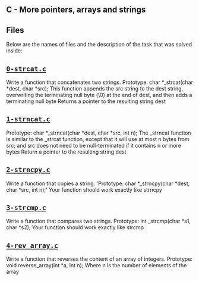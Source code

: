 ## C - More pointers, arrays and strings 

## Files
Below are the names of files and the description of the task that was solved inside:

## [`0-strcat.c`](0-strcat.c)
Write a function that concatenates two strings. 
Prototype: char *_strcat(char *dest, char *src); 
This function appends the src string to the dest string, 
overwriting the terminating null byte (\0) at the end of dest, 
and then adds a terminating null byte Returns a pointer to the resulting string dest

## [`1-strncat.c`](1-strncat.c)
Prototype: char *_strncat(char *dest, char *src, int n); 
The _strncat function is similar to the _strcat function, 
    except that it will use at most n bytes from src; 
and src does not need to be null-terminated if it contains n or 
more bytes Return a pointer to the resulting string dest

## [`2-strncpy.c`](2-strncpy.c)
Write a function that copies a string. 
'Prototype: char *_strncpy(char *dest, char *src, int n);' 
Your function should work exactly like strncpy

## [`3-strcmp.c`](3-strcmp.c)
Write a function that compares two strings. 
 Prototype: int _strcmp(char *s1, char *s2); 
 Your function should work exactly like strcmp 


## [`4-rev_array.c`](4-rev_array.c)
Write a function that reverses the content of an array of integers. 
Prototype: void reverse_array(int *a, int n); 
Where n is the number of elements of the array
